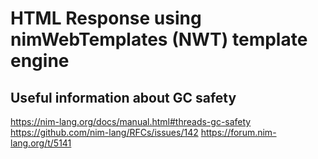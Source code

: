 # HTML Response using nimWebTemplates (NWT) template engine

## Useful information about GC safety
https://nim-lang.org/docs/manual.html#threads-gc-safety
https://github.com/nim-lang/RFCs/issues/142
https://forum.nim-lang.org/t/5141
